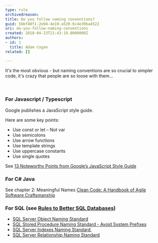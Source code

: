 ```yaml
---
type: rule
archivedreason: 
title: Do you follow naming conventions?
guid: 5bbf48f1-2e94-4e10-a520-6c4e39ba4522
uri: do-you-follow-naming-conventions
created: 2018-04-23T21:43:19.0000000Z
authors:
- id: 1
  title: Adam Cogan
related: []

---
```



It's the most obvious - but naming conventions are so crucial to simpler code, it's crazy that people are so loose with them...<br>
<br><excerpt class='endintro'></excerpt><br>
<h3 class="ssw15-rteElement-H3">For Javascript / Typescript&#160;​​<br></h3><p>Google publishes a JavaScript style guide.&#160;</p><p>Here are some key points&#58;<br> </p><ul><li>Use const or let – Not var&#160;<br></li><li>Use semicolons&#160;<br></li><li>Use arrow functions<br></li><li>Use template strings&#160;<br></li><li>Use uppercase constants&#160;<br></li><li>Use single quotes<br></li></ul><p></p><p>See 
   <a href="https&#58;//medium.freecodecamp.org/google-publishes-a-javascript-style-guide-here-are-some-key-lessons-1810b8ad050b">13 Noteworthy Points from Google’s JavaScript Style Guide​</a></p><h3 class="ssw15-rteElement-H3">For C# Java​​<br></h3><p>See chapter 2&#58; Meaningful Names&#160;<a href="https&#58;//www.amazon.com/Clean-Code-Handbook-Software-Craftsmanship/dp/0132350882">Clean Code&#58; A Handbook of Agile Software Craftsmanship​​</a><br></p><h3 class="ssw15-rteElement-H3">For SQL (see <a href="/_layouts/15/FIXUPREDIRECT.ASPX?WebId=3dfc0e07-e23a-4cbb-aac2-e778b71166a2&amp;TermSetId=07da3ddf-0924-4cd2-a6d4-a4809ae20160&amp;TermId=41c9ac7b-8aa9-4b23-bf90-b5a6f4efec27">Rules to Better SQL Databases​</a>)<br></h3><ul><li>
      <a href="https&#58;//www.ssw.com.au/ssw/Standards/DeveloperSQLServer/SQLServerStandard_1_ObjectNaming.aspx">SQL Server Object Naming Standard</a></li><li>
      <a href="/_layouts/15/FIXUPREDIRECT.ASPX?WebId=3dfc0e07-e23a-4cbb-aac2-e778b71166a2&amp;TermSetId=07da3ddf-0924-4cd2-a6d4-a4809ae20160&amp;TermId=5115454e-6a25-4b33-b6f1-3398854deebc">SQL Stored Procedure Naming Stan​dard&#160;- Avoid System Prefixes</a><br></li><li>
      <a href="https&#58;//www.ssw.com.au/ssw/Standards/DeveloperSQLServer/SQLServerStandard_4_IndexesNaming.aspx">SQL Server Indexes Naming Standard&#160;</a><br></li><li>
      <a href="https&#58;//www.ssw.com.au/ssw/Standards/DeveloperSQLServer/SQLServerStandard_5_RelationshipNaming.aspx">SQL Server Relationship Naming Standard</a>&#160;<br></li></ul>


